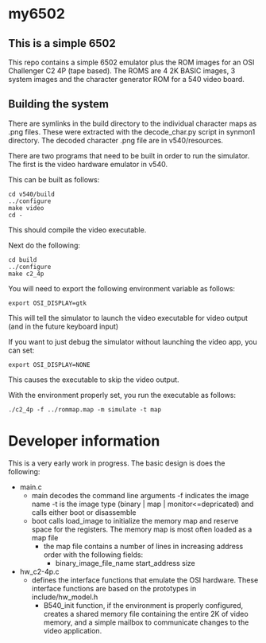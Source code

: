 # my6502 #
## This is a simple 6502 ##
This repo contains a simple 6502 emulator plus the ROM images for an OSI Challenger C2 4P (tape based).
The ROMS are 4 2K BASIC images, 3 system images and the character generator ROM for a 540 video board.

## Building the system ##
There are symlinks in the build directory to the individual character maps as .png files. These were extracted
with the decode_char.py script in synmon1 directory. The decoded character .png file are in v540/resources.

There are two programs that need to be built in order to run the simulator. The first is the video hardware emulator
in v540.

This can be built as follows:

    cd v540/build
    ../configure
    make video
    cd -

This should compile the video executable.

Next do the following:
    
    cd build
    ../configure
    make c2_4p

You will need to export the following environment variable as follows:
    
    export OSI_DISPLAY=gtk

This will tell the simulator to launch the video executable for video output (and in the future keyboard input)

If you want to just debug the simulator without launching the video app, you can set:
    
    export OSI_DISPLAY=NONE

This causes the executable to skip the video output.

With the environment properly set, you run the executable as follows:
    
    ./c2_4p -f ../rommap.map -m simulate -t map

# Developer information #

This is a very early work in progress. The basic design is does the following:
- main.c
    * main decodes the command line arguments -f indicates the image name -t is the image type (binary | map | monitor<=depricated) and calls either boot or disassemble
    * boot calls load_image to initialize the memory map and reserve space for the registers. The memory map is most often loaded as a map file
        * the map file contains a number of lines in increasing address order with the following fields:
            * binary_image_file_name start_address size
- hw_c2-4p.c
    * defines the interface functions that emulate the OSI hardware. These interface functions are based on the prototypes in include/hw_model.h
        * B540_init function, if the environment is properly configured, creates a shared memory file containing the entire 2K of video memory, and  a simple mailbox to communicate changes to the video application.




